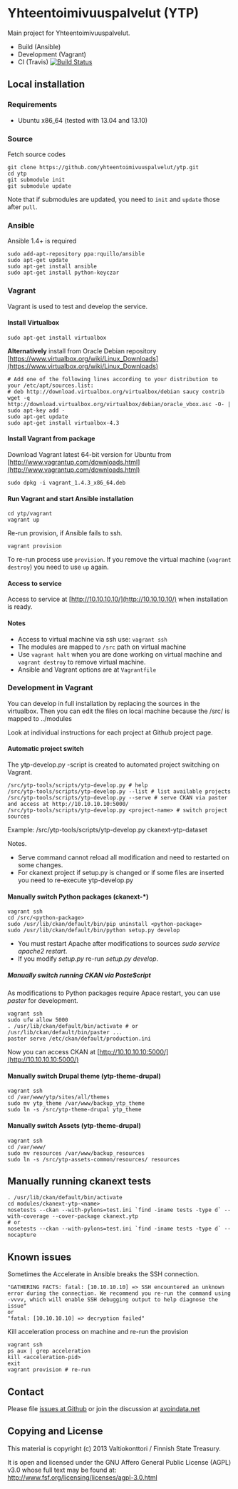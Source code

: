 Yhteentoimivuuspalvelut (YTP)
=============================

Main project for Yhteentoimivuuspalvelut.

- Build (Ansible)
- Development (Vagrant)
- CI (Travis) [![Build Status][travis-image]][travis-url]

## Local installation

### Requirements

- Ubuntu x86_64 (tested with 13.04 and 13.10)


### Source

Fetch source codes

    git clone https://github.com/yhteentoimivuuspalvelut/ytp.git
    cd ytp
    git submodule init
    git submodule update 

Note that if submodules are updated, you need to `init` and `update` those after `pull`.


### Ansible

Ansible 1.4+ is required

    sudo add-apt-repository ppa:rquillo/ansible
    sudo apt-get update
    sudo apt-get install ansible
    sudo apt-get install python-keyczar


### Vagrant

Vagrant is used to test and develop the service.


#### Install Virtualbox

    sudo apt-get install virtualbox

**Alternatively** install from Oracle Debian repository [https://www.virtualbox.org/wiki/Linux_Downloads](https://www.virtualbox.org/wiki/Linux_Downloads)

    # Add one of the following lines according to your distribution to your /etc/apt/sources.list:
    # deb http://download.virtualbox.org/virtualbox/debian saucy contrib
    wget -q http://download.virtualbox.org/virtualbox/debian/oracle_vbox.asc -O- | sudo apt-key add -
    sudo apt-get update
    sudo apt-get install virtualbox-4.3


#### Install Vagrant from package

Download Vagrant latest 64-bit version for Ubuntu from [http://www.vagrantup.com/downloads.html](http://www.vagrantup.com/downloads.html)

    sudo dpkg -i vagrant_1.4.3_x86_64.deb


#### Run Vagrant and start Ansible installation

    cd ytp/vagrant
    vagrant up

Re-run provision, if Ansible fails to ssh. 

    vagrant provision

To re-run process use `provision`. If you remove the virtual machine (`vagrant destroy`) you need to use `up` again.


#### Access to service

Access to service at [http://10.10.10.10/](http://10.10.10.10/) when installation is ready.


#### Notes

- Access to virtual machine via ssh use: `vagrant ssh`
- The modules are mapped to `/src` path on virtual machine
- Use `vagrant halt` when you are done working on virtual machine and `vagrant destroy` to remove virtual machine.
- Ansible and Vagrant options are at `Vagrantfile`


### Development in Vagrant

You can develop in full installation by replacing the sources in the virtualbox. Then you can edit the files on local machine because the /src/ is mapped to ../modules

Look at individual instructions for each project at Github project page.

#### Automatic project switch

The ytp-develop.py -script is created to automated project switching on Vagrant.

    /src/ytp-tools/scripts/ytp-develop.py # help
    /src/ytp-tools/scripts/ytp-develop.py --list # list available projects
    /src/ytp-tools/scripts/ytp-develop.py --serve # serve CKAN via paster and access at http://10.10.10.10:5000/
    /src/ytp-tools/scripts/ytp-develop.py <project-name> # switch project sources

Example: /src/ytp-tools/scripts/ytp-develop.py ckanext-ytp-dataset

Notes.
- Serve command cannot reload all modification and need to restarted on some changes.
- For ckanext project if setup.py is changed or if some files are inserted you need to re-execute ytp-develop.py

#### Manually switch Python packages (ckanext-*)

    vagrant ssh
    cd /src/<python-package>
    sudo /usr/lib/ckan/default/bin/pip uninstall <python-package>
    sudo /usr/lib/ckan/default/bin/python setup.py develop

- You must restart Apache after modifications to sources *sudo service apache2 restart*. 
- If you modify *setup.py* re-run *setup.py develop*. 


##### Manually switch running CKAN via PasteScript

As modifications to Python packages require Apace restart, you can use *paster* for development. 

    vagrant ssh
    sudo ufw allow 5000
    . /usr/lib/ckan/default/bin/activate # or /usr/lib/ckan/default/bin/paster ...
    paster serve /etc/ckan/default/production.ini

Now you can access CKAN at [http://10.10.10.10:5000/](http://10.10.10.10:5000/)


#### Manually switch Drupal theme (ytp-theme-drupal)

    vagrant ssh
    cd /var/www/ytp/sites/all/themes
    sudo mv ytp_theme /var/www/backup_ytp_theme
    sudo ln -s /src/ytp-theme-drupal ytp_theme


#### Manually switch Assets (ytp-theme-drupal)

    vagrant ssh
    cd /var/www/
    sudo mv resources /var/www/backup_resources
    sudo ln -s /src/ytp-assets-common/resources/ resources


## Manually running ckanext tests

    . /usr/lib/ckan/default/bin/activate
    cd modules/ckanext-ytp-<name>
    nosetests --ckan --with-pylons=test.ini `find -iname tests -type d` --with-coverage --cover-package ckanext.ytp
    # or
    nosetests --ckan --with-pylons=test.ini `find -iname tests -type d` --nocapture

## Known issues

Sometimes the Accelerate in Ansible breaks the SSH connection.  

    "GATHERING FACTS: fatal: [10.10.10.10] => SSH encountered an unknown error during the connection. We recommend you re-run the command using -vvvv, which will enable SSH debugging output to help diagnose the issue"
    or
    "fatal: [10.10.10.10] => decryption failed"

Kill acceleration process on machine and re-run the provision 

    vagrant ssh
    ps aux | grep acceleration
    kill <acceleration-pid>
    exit
    vagrant provision # re-run


## Contact

Please file [issues at Github](https://github.com/yhteentoimivuuspalvelut/ytp/issues) or join the discussion at [avoindata.net](http://avoindata.net/)


## Copying and License

This material is copyright (c) 2013 Valtiokonttori / Finnish State Treasury.

It is open and licensed under the GNU Affero General Public License (AGPL) v3.0
whose full text may be found at: http://www.fsf.org/licensing/licenses/agpl-3.0.html

[travis-url]: https://travis-ci.org/yhteentoimivuuspalvelut/ytp
[travis-image]: https://travis-ci.org/yhteentoimivuuspalvelut/ytp.png?branch=master
